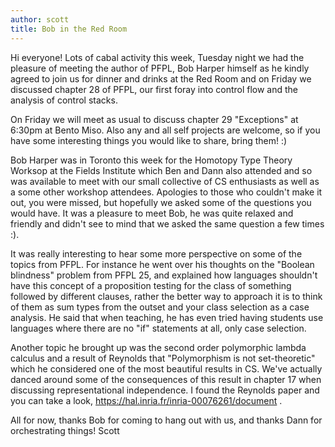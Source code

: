 ```yaml
---
author: scott
title: Bob in the Red Room
---
```

Hi everyone!
Lots of cabal activity this week, Tuesday night we had the pleasure of meeting the author of PFPL, Bob Harper himself as he kindly agreed to join us for dinner and drinks at the Red Room and on Friday we discussed chapter 28 of PFPL, our first foray into control flow and the analysis of control stacks.

On Friday we will meet as usual to discuss chapter 29 "Exceptions" at 6:30pm at Bento Miso.  Also any and all self projects are welcome, so if you have some interesting things you would like to share, bring them! :)

Bob Harper was in Toronto this week for the Homotopy Type Theory Worksop at the Fields Institute which Ben and Dann also attended and so was available to meet with our small collective of CS enthusiasts as well as a some other workshop attendees.  Apologies to those who couldn't make it out, you were missed, but hopefully we asked some of the questions you would have.  It was a pleasure to meet Bob, he was quite relaxed and friendly and didn't see to mind that we asked the same question a few times :).  

It was really interesting to hear some more perspective on some of the topics from PFPL.  For instance he went over his thoughts on the "Boolean blindness" problem from PFPL 25, and explained how languages shouldn't have this concept of a proposition testing for the class of something followed by different clauses, rather the better way to approach it is to think of them as sum types from the outset and your class selection as a case analysis.  He said that when teaching, he has even tried having students use languages where there are no "if" statements at all, only case selection.  

Another topic he brought up was the second order polymorphic lambda calculus and a result of Reynolds that "Polymorphism is not set-theoretic" which he considered one of the most beautiful results in CS.  We've actually danced around some of the consequences of this result in chapter 17 when discussing representational independence.  I found the Reynolds paper and you can take a look, https://hal.inria.fr/inria-00076261/document .

All for now, thanks Bob for coming to hang out with us, and thanks Dann for orchestrating things!
Scott
